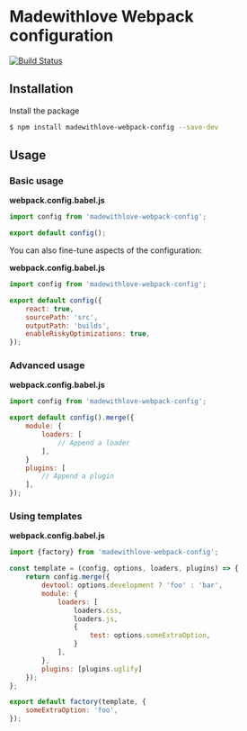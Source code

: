 # Madewithlove Webpack configuration

[![Build Status](https://travis-ci.org/madewithlove/webpack-config.svg?branch=master)](https://travis-ci.org/madewithlove/webpack-config)

## Installation

Install the package

```bash
$ npm install madewithlove-webpack-config --save-dev
```

## Usage

### Basic usage

**webpack.config.babel.js**
```js
import config from 'madewithlove-webpack-config';

export default config();
```

You can also fine-tune aspects of the configuration:

**webpack.config.babel.js**
```js
import config from 'madewithlove-webpack-config';

export default config({
    react: true,
    sourcePath: 'src',
    outputPath: 'builds',
    enableRiskyOptimizations: true,
});
```

### Advanced usage

**webpack.config.babel.js**
```js
import config from 'madewithlove-webpack-config';

export default config().merge({
    module: {
        loaders: [
            // Append a loader
        ],
    }
    plugins: [
        // Append a plugin
    ],
});
```

### Using templates

**webpack.config.babel.js**
```js
import {factory} from 'madewithlove-webpack-config';

const template = (config, options, loaders, plugins) => {
    return config.merge({
        devtool: options.development ? 'foo' : 'bar',
        module: {
            loaders: [
                loaders.css,
                loaders.js,
                {
                    test: options.someExtraOption,
                }
            ],
        },
        plugins: [plugins.uglify]
    });
};

export default factory(template, {
    someExtraOption: 'foo',
});
```
